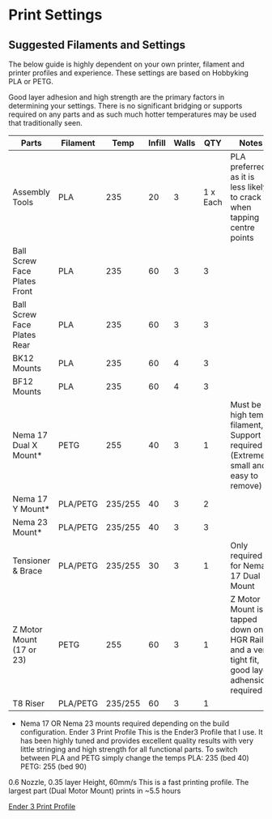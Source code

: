 # Print Settings
## Suggested Filaments and Settings
The below guide is highly dependent on your own printer, filament and printer profiles and experience. These settings are based on Hobbyking PLA or PETG.

Good layer adhesion and high strength are the primary factors in determining your settings. There is no significant bridging or supports required on any parts and as such much hotter temperatures may be used that traditionally seen.

Parts       	|Filament|	Temp|	Infill|Walls|	QTY    |Notes	
--------------|--------|------|-------|-----|--------|-----
Assembly Tools|	PLA |	235 |	20	    |3 |	1 x Each|	PLA preferred as it is less likely to crack when tapping centre points	
Ball Screw Face Plates Front	|PLA	|235|	60	|3|	3
Ball Screw Face Plates Rear	|PLA	|235|	60	|3|	3
BK12 Mounts|	PLA|	235|	60|	4	|3
BF12 Mounts|	PLA|	235|	60|	4	|3 	
Nema 17 Dual X Mount*	|PETG|	255|	40|	3	|1|	Must be a high temp filament, Support required (Extremely small and easy to remove)	
Nema 17 Y Mount*	|PLA/PETG|	235/255|	40	|3|	2		
Nema 23 Mount*	|PLA/PETG	|235/255	|40	|3	|3		
Tensioner & Brace|	PLA/PETG|	235/255|	30|	3|	1|	Only required for Nema 17 Dual Mount	
Z Motor Mount (17 or 23)	|PETG|	255|	60|	3	|1|	Z Motor Mount is tapped down onto HGR Rails and a very tight fit, good layer adhension required	
T8 Riser|	PLA/PETG	|235/255|	60|	3|	1	

* Nema 17 OR Nema 23 mounts required depending on the build configuration.
Ender 3 Print Profile
This is the Ender3 Profile that I use. It has been highly tuned and provides excellent quality results with very little stringing and high strength for all functional parts. To switch between PLA and PETG simply change the temps PLA: 235 (bed 40) PETG: 255 (bed 90)

0.6 Nozzle, 0.35 layer Height, 60mm/s This is a fast printing profile. The largest part (Dual Motor Mount) prints in ~5.5 hours

[Ender 3 Print Profile](src/Ender3_Print_Profile.ini)
